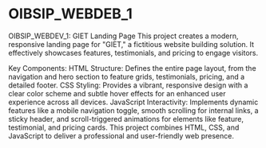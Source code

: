 # OIBSIP_WEBDEB_1

OIBSIP_WEBDEV_1: GIET Landing Page
This project creates a modern, responsive landing page for "GIET," a fictitious website building solution. It effectively showcases features, testimonials, and pricing to engage visitors.

Key Components:
   HTML Structure: Defines the entire page layout, from the navigation and hero section to feature grids, testimonials, pricing, and a detailed footer.
   CSS Styling: Provides a vibrant, responsive design with a clear color scheme and subtle hover effects for an enhanced user experience across all devices.
   JavaScript Interactivity: Implements dynamic features like a mobile navigation toggle, smooth scrolling for internal links, a sticky header, and scroll-triggered animations for elements like feature,   testimonial, and pricing cards.
This project combines HTML, CSS, and JavaScript to deliver a professional and user-friendly web presence.

